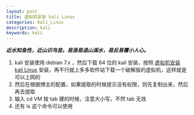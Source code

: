 ```yaml
---
layout: post
title: 虚拟机安装 kali Linux
categories: Kali_Linux
description: kali
keywords: kali
---
```


***近水知鱼性，近山识鸟音。易涨易退山溪水，易反易覆小人心。***

1. kali 安装使用 debian 7.x ，然后下载 64 位的 kali 安装，按照 [虚拟机安装 kali Linux](https://blog.csdn.net/chaootis1/article/details/84137460) 安装，再不行就上多多软件站下载一个破解版的虚拟机，这样就是可以上网的
2. 然后在根据博主的配置，如果提取的时候提示没有权限，则先复制出来，然后再去提取
3. 输入 cd VM 按 tab 建的时候，注意大小写，不然 tab 无效
4. 还有 ls 这个命令可以使用




